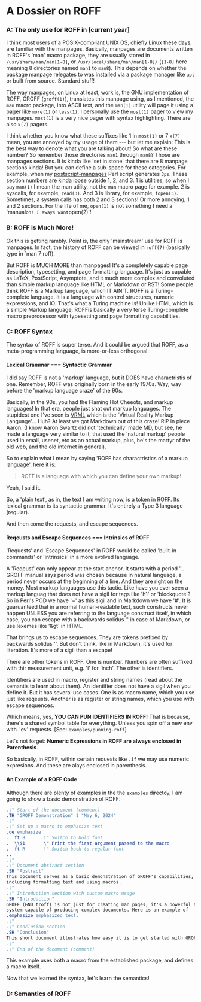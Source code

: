 # A Dossier on ROFF

### A: The only use for ROFF in [current year]

I think most users of a POSIX-compliant UNIX OS, chiefly Linux these days, are familiar with the manpages. Basically, manpages are documents written in ROFF's 'man' macro package, they are usually stored in `/usr/share/man/man[1-8]`, or `/usr/local/share/man/man[1-8]/` (`[1-8]` here meaning 8 directories named `man1` to `man8`). This depends on whether the package manpage relegates to was installed via a package manager like `apt` or built from source. Standard stuff!

The way manpages, on Linux at least, work is, the GNU implementation of ROFF, GROFF (`groff(1)`), translates this manpage using, as I mentioned, the `man` macro package, into ASCII text, and the `man(1)` utility will page it using a pager like `more(1)` or `less(1)`. I personally use the `most(1)` pager to view my manpages. `most(1)` is a very nice pager with syntax highlighting. There are also `x(7)` pagers. 

I think whether you know what these suffixes like 1 in `most(1)` or 7 `x(7)` mean, you are annoyed by my usage of them --- but let me explain: This is the best way to denote what you are talking about! So what are these number? So remember those directories `man1` through `man8`? Those are manpages sections. It is kinda like 'set in stone' that there are 8 manpage sections kinda! But you can define a sub-space for these categories. For example, when my [postscript-manpages](https://github.com/Chubek/postscript-manpages) Perl script generates `3ps`. These section numbers are kinda loose outside 1, 2, and 3. 1 is utilities, so when I say `man(1)` I mean the man utility, not the `man` macro page for example. 2 is syscalls, for example, `read(3)`. And 3 is library, for example, `fopen(3)`. Sometimes, a system calls has both 2 and 3 sections! Or more annoying, 1 and 2 sections. For the life of me, `open(1)` is not something I need a 'manual` on! I aways want `open(2)`!

### B: ROFF is Much More!

Ok this is getting rambly. Point is, the only 'mainstream' use for ROFF is manpages. In fact, the history of ROFF can be viewed in `roff(7)` (basically type in `man 7 roff). 

But ROFF is MUCH MORE than manpages! It's a completely capable page description, typesetting, and page formatting language. It's just as capable as LaTeX, PostScript, Asymptote, and it much more complex and convoluted than simple markup language like HTML or Markdown or RST! Some people think ROFF is a Markup language, which IT AIN'T. ROFF is a Turing-complete language. It is a language with control structures, numeric expressions, and IO. That's what a Turing machine is! Unlike HTML which is a simple Markup language, ROFFis basically a very terse Turing-complete macro preprocessor with typesetting and page formatting capabilities.

### C: ROFF Syntax

The syntax of ROFF is super terse. And it could be argued that ROFF, as a meta-programming language, is more-or-less orthogonal. 

#### Lexical Grammar === Syntactic Grammar

I did say ROFF is not a 'markup' language, but it DOES have charactristis of one. Remember, ROFF was originally born in the early 1970s. Way, way before the 'markup language craze' of the 90s.

Basically, in the 90s, you had the Flaming Hot Cheeots, and markup languages! In that era, people just shat out markup languages. The stupidest one I've seen is [VRML](https://en.wikipedia.org/wiki/VRML) which is the 'Virtual Reality Markup Language'... Huh? At least we got Markdown out of this craze! RIP in piece Aaron. (I know Aaron Swartz did not 'technically' made MD, but see, he made a language very similar to it, that used the 'natural markup' people used in email, usenet, etc as an actual markup, plus, he's the martyr of the old web, and the old internet in general).

So to explain what I mean by saying 'ROFF has charactristics of a markup language', here it is:

> ROFF is a language with which you can define your own markup!

Yeah, I said it.

So, a 'plain text', as in, the text I am writing now, is a token in ROFF. Its lexical grammar is its syntactic grammar. It's entirely a Type 3 language (regular).

And then come the requests, and escape sequences.

#### Reqeusts and Escape Sequences === Intrinsics of ROFF

'Requests' and 'Escape Sequences' in ROFF would be called 'built-in commands' or 'intrinsics' in a more evolved language.

A 'Reqeust' can only appear at the start anchor. It starts with a period '.'. GROFF manual says period was chosen because in natural language, a period never occurs at the beginning of a line.  And they are right on the money. Most markup languages use this tactic. Like have you ever seen a markup languag that does not have a sigil for tags like 'h1' or 'blockquote'? So in Perl's POD we have '=' as this sigil and in Markdown we have '#'. It is guaruanteed that in a normal human-readable text, such constructs never happen UNLESS you are referring to the language construct itself, in which case, you can escape with a backwards solidus '\' in case of Markdown, or use lexemes like '&gt' in HTML.

That brings us to escape sequences. They are tokens prefixed by backwards solidus '\'. But don't think, like in Markdown, it's used for literation. It's more of a sigil than a escape!

There are other tokens in ROFF. One is number. Numbers are often suffixed with thir measurement unit, e.g. 'i' for 'inch'. The other is identifiers.

Identifiers are used in macro, register and string names (read about the semantis to learn about them). An identifier does not have a sigil when you define it. But it has several use cases. One is as macro name, which you use just like reqeusts. Another is as register or string names, which you use with escape sequences.

Which means, yes, **YOU CAN PUN IDENTIFIERS IN ROFF!** That is because, there's a shared symbol table for everything. Unless you spin off a new env with '.ev' requests. [See: `examples/punning.roff`]

Let's not forget: **Numeric Expressions in ROFF are always enclosed in Parenthesis**.

So basically, in ROFF, within certain requests like `.if` we may use numeric expresions. And these are alays enclosed in parenthesis. 

#### An Example of a ROFF Code

Although there are plenty of examples in the the `examples` directoy, I am going to show a basic demonstration of ROFF:

```roff
.\" Start of the document (comment)
.TH "GROFF Demonstration" 1 "May 6, 2024"
.\"
.\" Set up a macro to emphasize text
.de emphasize
.  ft B       \" Switch to bold font
.  \\$1       \" Print the first argument passed to the macro
.  ft R       \" Switch back to regular font
..
.\"
.\" Document abstract section
.SH "Abstract"
This document serves as a basic demonstration of GROFF's capabilities,
including formatting text and using macros.
.\"
.\" Introduction section with custom macro usage
.SH "Introduction"
GROFF (GNU troff) is not just for creating man pages; it's a powerful typesetting
system capable of producing complex documents. Here is an example of
.emphasize emphasized text.
.\"
.\" Conclusion section
.SH "Conclusion"
This short document illustrates how easy it is to get started with GROFF for document processing.
.\"
.\" End of the document (comment)

```

This example uses both a macro from the established package, and defines a macro itself.


Now that we learned the syntax, let's learn the semantics!


### D: Semantics of ROFF
